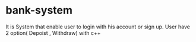 # bank-system
It is System that enable user to login with his account or sign up. User have 2 option( Depoist , Withdraw) with c++
